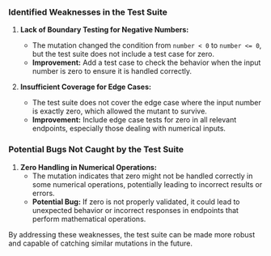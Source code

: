 ### Identified Weaknesses in the Test Suite

1. **Lack of Boundary Testing for Negative Numbers:**
   - The mutation changed the condition from `number < 0` to `number <= 0`, but the test suite does not include a test case for zero.
   - **Improvement:** Add a test case to check the behavior when the input number is zero to ensure it is handled correctly.

2. **Insufficient Coverage for Edge Cases:**
   - The test suite does not cover the edge case where the input number is exactly zero, which allowed the mutant to survive.
   - **Improvement:** Include edge case tests for zero in all relevant endpoints, especially those dealing with numerical inputs.

### Potential Bugs Not Caught by the Test Suite

1. **Zero Handling in Numerical Operations:**
   - The mutation indicates that zero might not be handled correctly in some numerical operations, potentially leading to incorrect results or errors.
   - **Potential Bug:** If zero is not properly validated, it could lead to unexpected behavior or incorrect responses in endpoints that perform mathematical operations.

By addressing these weaknesses, the test suite can be made more robust and capable of catching similar mutations in the future.